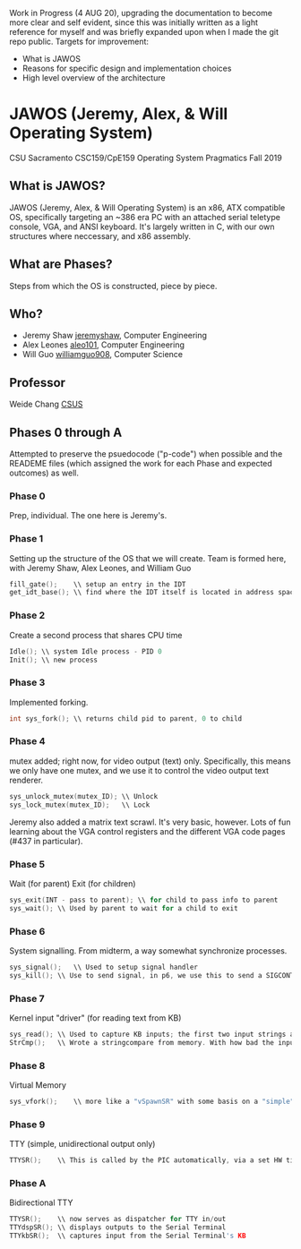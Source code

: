 Work in Progress (4 AUG 20), upgrading the documentation to become more clear and self evident, since this was initially written as a light reference for myself and was briefly expanded upon when I made the git repo public.
Targets for improvement:
* What is JAWOS
* Reasons for specific design and implementation choices
* High level overview of the architecture

# JAWOS (Jeremy, Alex, & Will Operating System)
CSU Sacramento CSC159/CpE159 Operating System Pragmatics
Fall 2019

## What is JAWOS?
JAWOS (Jeremy, Alex, & Will Operating System) is an x86, ATX compatible OS, specifically targeting an ~386 era PC with an attached serial teletype console, VGA, and ANSI keyboard. It's largely written in C, with our own structures where neccessary, and x86 assembly.

## What are Phases?
Steps from which the OS is constructed, piece by piece.

## Who?
* Jeremy Shaw [jeremyshaw](https://github.com/jeremyshaw), Computer Engineering
* Alex Leones [aleo101](https://github.com/aleo101), Computer Engineering
* Will Guo  [williamguo908](https://github.com/williamguo908), Computer Science

## Professor
Weide Chang [CSUS](http://athena.ecs.csus.edu/~changw/)

## Phases 0 through A
Attempted to preserve the psuedocode ("p-code") when possible and the READEME files (which assigned the work for each Phase and expected outcomes) as well.

### Phase 0
Prep, individual. The one here is Jeremy's.

### Phase 1
Setting up the structure of the OS that we will create.
Team is formed here, with Jeremy Shaw, Alex Leones, and William Guo
```C
fill_gate();	\\ setup an entry in the IDT
get_idt_base();	\\ find where the IDT itself is located in address space (AFAIK)
```

### Phase 2
Create a second process that shares CPU time
```C
Idle();	\\ system Idle process - PID 0
Init();	\\ new process
```

### Phase 3
Implemented forking.
```C
int sys_fork();	\\ returns child pid to parent, 0 to child
```

### Phase 4
mutex added; right now, for video output (text) only. Specifically, this means we only have one mutex, and we use it to control the video output text renderer.
```C
sys_unlock_mutex(mutex_ID);	\\ Unlock
sys_lock_mutex(mutex_ID);	\\ Lock
```
Jeremy also added a matrix text scrawl. It's very basic, however. Lots of fun learning about the VGA control registers and the different VGA code pages (#437 in particular).

### Phase 5
Wait (for parent)
Exit (for children)
```C
sys_exit(INT - pass to parent);	\\ for child to pass info to parent
sys_wait();	\\ Used by parent to wait for a child to exit
```

### Phase 6
System signalling. From midterm, a way somewhat synchronize processes.
```C
sys_signal();	\\ Used to setup signal handler
sys_kill();	\\ Use to send signal, in p6, we use this to send a SIGCONT to skip a sys_sleep(massive INT) 
```

### Phase 7
Kernel input "driver" (for reading text from KB)
```C
sys_read();	\\ Used to capture KB inputs; the first two input strings are slightly offset. The first one should always miss all inputs.
StrCmp();	\\ Wrote a stringcompare from memory. With how bad the inputs were being garbled in this phase, I wrote this with a failsafe mentality
```

### Phase 8
Virtual Memory
```C
sys_vfork();	\\ more like a "vSpawnSR" with some basis on a "simple" fork, since we use this to spawn a new process
```

### Phase 9
TTY (simple, unidirectional output only)
```C
TTYSR();	\\ This is called by the PIC automatically, via a set HW timer. Handles outputting over serial
```

### Phase A
Bidirectional TTY
```C
TTYSR();	\\ now serves as dispatcher for TTY in/out
TTYdspSR();	\\ displays outputs to the Serial Terminal
TTYkbSR();	\\ captures input from the Serial Terminal's KB
```


